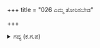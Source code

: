 +++
title = "026 ಎಮ್ಮ ತೋರಿಸಬೇಡ"

+++

<details><summary>ಗದ್ಯ (ಕ.ಗ.ಪ) </summary>

26. 'ನಮ್ಮನ್ನು ಕೇಳುವುದು ಬೇಡ. ನಿಮ್ಮ ಮನಸ್ಸಿಗೆ ಬರುವುದನ್ನು ನಿರಾತಂಕವಾಗಿ ಮಾಡುವುದು. ನಮ್ಮ ಹೃದಯದ ವ್ಯಥೆಯನ್ನು ನಾವು ಇನ್ನು ಆಡಿ ಏನು ಪ್ರಯೋಜನ? ನಮ್ಮ ಪುಣ್ಯದ ಬೆಳೆಗಳು ಒಣಗಿದರೆ ಪ್ರತಿಭಟಿಸಿ ಮಾಡುವುದೇನು? ಕರ್ಣನು ನಮ್ಮ ದಳವಾಯಿ' ಎಂದು ಅಶ್ವತ್ಥಾಮನು ದುರ್ಯೋಧನನಿಗೆ ಹೇಳಿದನು.
</details>
